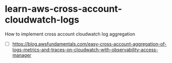 # learn-aws-cross-account-cloudwatch-logs
How to implement cross account cloudwatch log aggregation

- [ ] https://blog.awsfundamentals.com/easy-cross-account-aggregation-of-logs-metrics-and-traces-on-cloudwatch-with-observability-access-manager 
